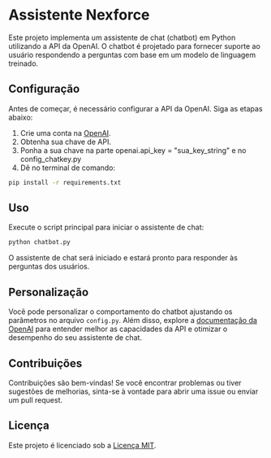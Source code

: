 # Assistente Nexforce

Este projeto implementa um assistente de chat (chatbot) em Python utilizando a API da OpenAI. O chatbot é projetado para fornecer suporte ao usuário respondendo a perguntas com base em um modelo de linguagem treinado.

## Configuração

Antes de começar, é necessário configurar a API da OpenAI. Siga as etapas abaixo:

1. Crie uma conta na [OpenAI](https://platform.openai.com/signup).
2. Obtenha sua chave de API.
3. Ponha a sua chave na parte openai.api_key = "sua_key_string" e no config_chatkey.py
4. Dê no terminal de comando:




```bash
pip install -r requirements.txt
```

## Uso

Execute o script principal para iniciar o assistente de chat:

```bash
python chatbot.py
```

O assistente de chat será iniciado e estará pronto para responder às perguntas dos usuários.

## Personalização

Você pode personalizar o comportamento do chatbot ajustando os parâmetros no arquivo `config.py`. Além disso, explore a [documentação da OpenAI](https://beta.openai.com/docs/) para entender melhor as capacidades da API e otimizar o desempenho do seu assistente de chat.

## Contribuições

Contribuições são bem-vindas! Se você encontrar problemas ou tiver sugestões de melhorias, sinta-se à vontade para abrir uma issue ou enviar um pull request.

## Licença

Este projeto é licenciado sob a [Licença MIT](LICENSE).
```

